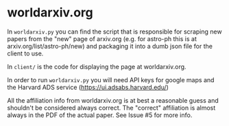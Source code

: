 worldarxiv.org
=============

In `worldarxiv.py` you can find the script that is responsible for scraping new papers from the "new" page of arxiv.org (e.g. for astro-ph this is at arxiv.org/list/astro-ph/new) and packaging it into a dumb json file for the client to use.

In `client/` is the code for displaying the page at worldarxiv.org.

In order to run `worldarxiv.py` you will need API keys for google maps and the Harvard ADS service (https://ui.adsabs.harvard.edu/)

All the affiliation info from worldarxiv.org is at best a reasonable guess and shouldn't be considered always correct. The "correct" affiliation is almost always in the PDF of the actual paper. See Issue #5 for more info.

